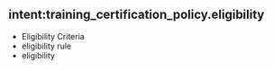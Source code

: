 ## intent:training_certification_policy.eligibility
- Eligibility Criteria
- eligibility rule
- eligibility



